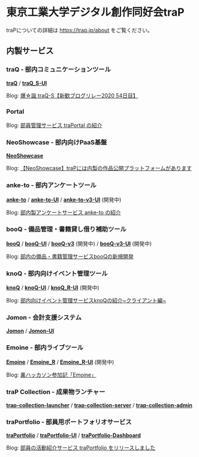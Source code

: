 # 東京工業大学デジタル創作同好会traP

traPについての詳細は https://trap.jp/about をご覧ください。

## 内製サービス

### traQ - 部内コミュニケーションツール

**[traQ](https://github.com/traPtitech/traQ)** / **[traQ_S-UI](https://github.com/traPtitech/traQ_S-UI)**

Blog: [爆☆誕 traQ-S【新歓ブログリレー2020 54日目】](https://trap.jp/post/1051/)

### Portal

Blog: [部員管理サービス traPortal の紹介](https://trap.jp/post/1181/)

### NeoShowcase - 部内向けPaaS基盤

**[NeoShowcase](https://github.com/traPtitech/NeoShowcase)**

Blog: [【NeoShowcase】traPには内製の作品公開プラットフォームがあります](https://trap.jp/post/2271/)

### anke-to - 部内アンケートツール

**[anke-to](https://github.com/traPtitech/anke-to)** / **[anke-to-UI](https://github.com/traPtitech/anke-to-UI)** / **[anke-to-v3-UI](https://github.com/traPtitech/anke-to-v3-UI)** (開発中)

Blog: [部内製アンケートサービス anke-to の紹介](https://trap.jp/post/955/)

### booQ - 備品管理・書籍貸し借り補助ツール

**[booQ](https://github.com/traPtitech/booQ)** / **[booQ-UI](https://github.com/traPtitech/booQ-UI)** / **[booQ-v3](https://github.com/traPtitech/booQ-v3)** (開発中) / **[booQ-v3-UI](https://github.com/traPtitech/booQ-v3-UI)** (開発中)

Blog: [部内の備品・書籍管理サービスbooQの新規開発](https://trap.jp/post/643/)

### knoQ - 部内向けイベント管理ツール

**[knoQ](https://github.com/traPtitech/knoQ)** / **[knoQ-UI](https://github.com/traPtitech/knoQ-UI)** / **[knoQ_R-UI](https://github.com/traPtitech/knoQ_R-UI)** (開発中)

Blog: [部内向けイベント管理サービスknoQの紹介\~クライアント編\~](https://trap.jp/post/1066/)

### Jomon - 会計支援システム

**[Jomon](https://github.com/traPtitech/Jomon)** / **[Jomon-UI](https://github.com/traPtitech/Jomon-UI)**

### Emoine - 部内ライブツール

**[Emoine](https://github.com/traPtitech/Emoine)** / **[Emoine_R](https://github.com/traPtitech/Emoine_R)** / **[Emoine_R-UI](https://github.com/traPtitech/Emoine_R-UI)** (開発中)

Blog: [裏ハッカソン参加記「Emoine」](https://trap.jp/post/1093/)

### traP Collection - 成果物ランチャー

**[trap-collection-launcher](https://github.com/traPtitech/trap-collection-launcher)** / **[trap-collection-server](https://github.com/traPtitech/trap-collection-server)** / **[trap-collection-admin](https://github.com/traPtitech/trap-collection-admin)**

### traPortfolio - 部員用ポートフォリオサービス

**[traPortfolio](https://github.com/traPtitech/traPortfolio)** / **[traPortfolio-UI](https://github.com/traPtitech/traPortfolio-UI)** / **[traPortfolio-Dashboard](https://github.com/traPtitech/traPortfolio-Dashboard)**

Blog: [部員の活動紹介サービス traPortfolio をリリースしました](https://trap.jp/post/2262/)
